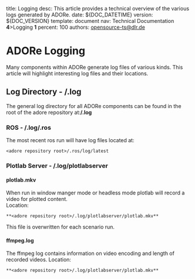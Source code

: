 title:      Logging
desc:       This article provides a technical overview of the various logs generated by ADORe.
date:       ${DOC_DATETIME}
version:    ${DOC_VERSION}
template:   document
nav:        Technical Documentation __4__>Logging __1__
percent:    100
authors:    opensource-ts@dlr.de
           
# ADORe Logging
Many components within ADORe generate log files of various kinds. This article will highlight interesting log files 
and their locations.

## Log Directory - **<adore repository root>/.log**
The general log directory for all ADORe components can be found in the root of the adore repository at:**<adore repository root>/.log**

### ROS - **<adore repository root>/.log/.ros**

The most recent ros run will have log files located at:
```
<adore repository root>/.ros/log/latest
```

### Plotlab Server - **<adore repository root>/.log/plotlabserver**

#### plotlab.mkv
When run in window manger mode or headless mode plotlab will record a video for plotted content.  
Location: 
```
**<adore repository root>/.log/plotlabserver/plotlab.mkv**
```
This file is overwritten for each scenario run.

#### ffmpeg.log
The ffmpeg log contains information on video encoding and length of recorded videos.
Location: 
```
**<adore repository root>/.log/plotlabserver/plotlab.mkv**
```
